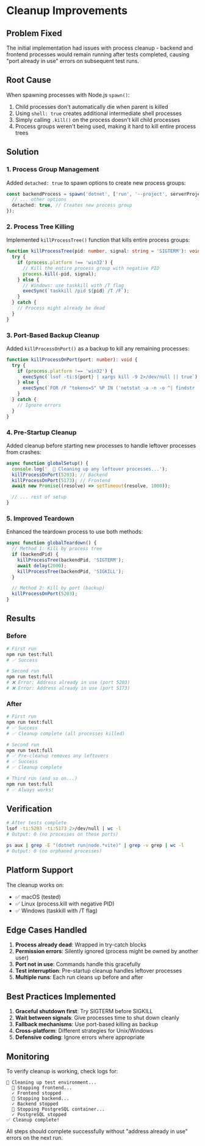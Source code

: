 # Cleanup Improvements

## Problem Fixed

The initial implementation had issues with process cleanup - backend and frontend processes would remain running after tests completed, causing "port already in use" errors on subsequent test runs.

## Root Cause

When spawning processes with Node.js `spawn()`:
1. Child processes don't automatically die when parent is killed
2. Using `shell: true` creates additional intermediate shell processes
3. Simply calling `.kill()` on the process doesn't kill child processes
4. Process groups weren't being used, making it hard to kill entire process trees

## Solution

### 1. Process Group Management

Added `detached: true` to spawn options to create new process groups:

```typescript
const backendProcess = spawn('dotnet', ['run', '--project', serverProject], {
  // ... other options
  detached: true, // Creates new process group
});
```

### 2. Process Tree Killing

Implemented `killProcessTree()` function that kills entire process groups:

```typescript
function killProcessTree(pid: number, signal: string = 'SIGTERM'): void {
  try {
    if (process.platform !== 'win32') {
      // Kill the entire process group with negative PID
      process.kill(-pid, signal);
    } else {
      // Windows: use taskkill with /T flag
      execSync(`taskkill /pid ${pid} /T /F`);
    }
  } catch {
    // Process might already be dead
  }
}
```

### 3. Port-Based Backup Cleanup

Added `killProcessOnPort()` as a backup to kill any remaining processes:

```typescript
function killProcessOnPort(port: number): void {
  try {
    if (process.platform !== 'win32') {
      execSync(`lsof -ti:${port} | xargs kill -9 2>/dev/null || true`);
    } else {
      execSync(`FOR /F "tokens=5" %P IN ('netstat -a -n -o ^| findstr :${port}') DO TaskKill.exe /F /PID %P`);
    }
  } catch {
    // Ignore errors
  }
}
```

### 4. Pre-Startup Cleanup

Added cleanup before starting new processes to handle leftover processes from crashes:

```typescript
async function globalSetup() {
  console.log('  🧹 Cleaning up any leftover processes...');
  killProcessOnPort(5203); // Backend
  killProcessOnPort(5173); // Frontend
  await new Promise((resolve) => setTimeout(resolve, 1000));

  // ... rest of setup
}
```

### 5. Improved Teardown

Enhanced the teardown process to use both methods:

```typescript
async function globalTeardown() {
  // Method 1: Kill by process tree
  if (backendPid) {
    killProcessTree(backendPid, 'SIGTERM');
    await delay(2000);
    killProcessTree(backendPid, 'SIGKILL');
  }

  // Method 2: Kill by port (backup)
  killProcessOnPort(5203);
}
```

## Results

### Before
```bash
# First run
npm run test:full
# ✅ Success

# Second run
npm run test:full
# ❌ Error: Address already in use (port 5203)
# ❌ Error: Address already in use (port 5173)
```

### After
```bash
# First run
npm run test:full
# ✅ Success
# ✅ Cleanup complete (all processes killed)

# Second run
npm run test:full
# ✅ Pre-cleanup removes any leftovers
# ✅ Success
# ✅ Cleanup complete

# Third run (and so on...)
npm run test:full
# ✅ Always works!
```

## Verification

```bash
# After tests complete
lsof -ti:5203 -ti:5173 2>/dev/null | wc -l
# Output: 0 (no processes on these ports)

ps aux | grep -E "(dotnet run|node.*vite)" | grep -v grep | wc -l
# Output: 0 (no orphaned processes)
```

## Platform Support

The cleanup works on:
- ✅ macOS (tested)
- ✅ Linux (process.kill with negative PID)
- ✅ Windows (taskkill with /T flag)

## Edge Cases Handled

1. **Process already dead**: Wrapped in try-catch blocks
2. **Permission errors**: Silently ignored (process might be owned by another user)
3. **Port not in use**: Commands handle this gracefully
4. **Test interruption**: Pre-startup cleanup handles leftover processes
5. **Multiple runs**: Each run cleans up before and after

## Best Practices Implemented

1. **Graceful shutdown first**: Try SIGTERM before SIGKILL
2. **Wait between signals**: Give processes time to shut down cleanly
3. **Fallback mechanisms**: Use port-based killing as backup
4. **Cross-platform**: Different strategies for Unix/Windows
5. **Defensive coding**: Ignore errors where appropriate

## Monitoring

To verify cleanup is working, check logs for:
```
🧹 Cleaning up test environment...
  🛑 Stopping frontend...
  ✓ Frontend stopped
  🛑 Stopping backend...
  ✓ Backend stopped
  🛑 Stopping PostgreSQL container...
  ✓ PostgreSQL stopped
✅ Cleanup complete!
```

All steps should complete successfully without "address already in use" errors on the next run.
